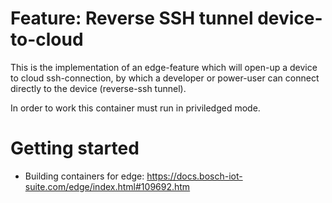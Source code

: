 # Feature: Reverse SSH tunnel device-to-cloud

This is the implementation of an edge-feature which will open-up a device to cloud ssh-connection, by which a developer or power-user can connect directly to the device (reverse-ssh tunnel).

In order to work this container must run in priviledged mode.

# Getting started
- Building containers for edge: https://docs.bosch-iot-suite.com/edge/index.html#109692.htm
